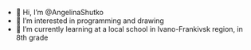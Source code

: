 - 👋 Hi, I’m @AngelinaShutko
- 👀 I’m interested in programming and drawing
- 🌱 I’m currently learning at a local school in Ivano-Frankivsk region, in 8th grade

<!---
AngelinaShutko/AngelinaShutko is a ✨ special ✨ repository because its `README.md` (this file) appears on your GitHub profile.
You can click the Preview link to take a look at your changes.
--->
